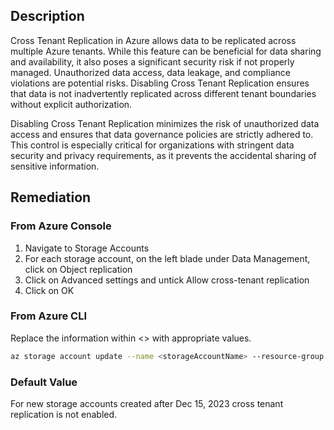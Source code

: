 ## Description

Cross Tenant Replication in Azure allows data to be replicated across multiple Azure tenants. While this feature can be beneficial for data sharing and availability, it also poses a significant security risk if not properly managed. Unauthorized data access, data leakage, and compliance violations are potential risks. Disabling Cross Tenant Replication ensures that data is not inadvertently replicated across different tenant boundaries without explicit authorization.

Disabling Cross Tenant Replication minimizes the risk of unauthorized data access and ensures that data governance policies are strictly adhered to. This control is especially critical for organizations with stringent data security and privacy requirements, as it prevents the accidental sharing of sensitive information.

## Remediation

### From Azure Console

1. Navigate to Storage Accounts
2. For each storage account, on the left blade under Data Management, click on Object replication
3. Click on Advanced settings and untick Allow cross-tenant replication
4. Click on OK

### From Azure CLI

Replace the information within &lt;&gt; with appropriate values.

```bash
az storage account update --name <storageAccountName> --resource-group <resourceGroupName> --allow-cross-tenant-replication false
```

### Default Value

For new storage accounts created after Dec 15, 2023 cross tenant replication is not enabled.
